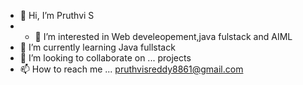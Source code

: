 - 👋 Hi, I’m Pruthvi S 
- - 👀 I’m interested in Web develeopement,java fulstack and AIML
- 🌱 I’m currently learning Java fullstack
- 💞️ I’m looking to collaborate on ... projects
- 📫 How to reach me ... pruthvisreddy8861@gmail.com

<!---
Prureddy/Prureddy is a ✨ special ✨ repository because its `README.md` (this file) appears on your GitHub profile.
You can click the Preview link to take a look at your changes.
--->
